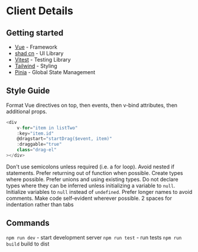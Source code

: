 # Client Details

## Getting started
- [Vue](https://vuejs.org/) - Framework
- [shad cn](https://www.shadcn-vue.com/) - UI Library
- [Vitest](https://vitest.dev/guide/) - Testing Library
- [Tailwind](https://tailwindcss.com/) - Styling
- [Pinia](https://pinia.vuejs.org/) - Global State Management

## Style Guide
Format Vue directives on top, then events, then v-bind attributes, then additional props.
```ts
<div
	v-for="item in listTwo"
	:key="item.id"
	@dragstart="startDrag($event, item)"
	:draggable="true"
	class="drag-el"
></div>
```
Don't use semicolons unless required (i.e. a for loop).
Avoid nested if statements. Prefer returning out of function when possible.
Create types where possible. Prefer unions and using existing types. Do not declare types where they can be inferred unless initializing a variable to `null`. Initialize variables to `null` instead of `undefined`.
Prefer longer names to avoid comments. Make code self-evident wherever possible.
2 spaces for indentation rather than tabs

## Commands
`npm run dev` - start development server
`npm run test` - run tests
`npm run build` build to dist
